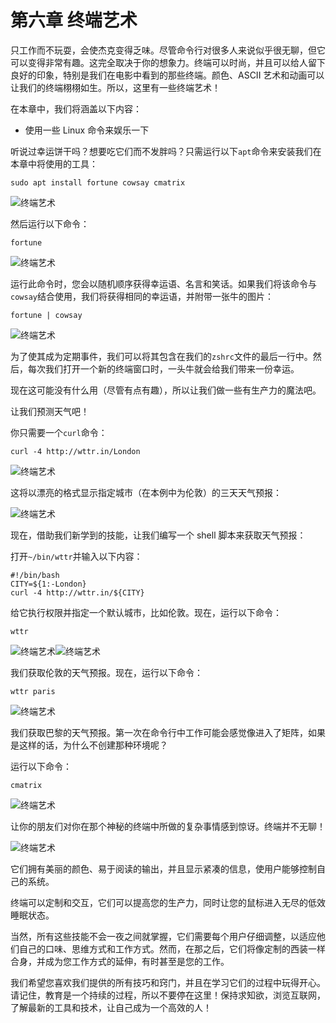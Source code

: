 # 第六章 终端艺术

只工作而不玩耍，会使杰克变得乏味。尽管命令行对很多人来说似乎很无聊，但它可以变得非常有趣。这完全取决于你的想象力。终端可以时尚，并且可以给人留下良好的印象，特别是我们在电影中看到的那些终端。颜色、ASCII 艺术和动画可以让我们的终端栩栩如生。所以，这里有一些终端艺术！

在本章中，我们将涵盖以下内容：

+   使用一些 Linux 命令来娱乐一下

听说过幸运饼干吗？想要吃它们而不发胖吗？只需运行以下`apt`命令来安装我们在本章中将使用的工具：

```
sudo apt install fortune cowsay cmatrix

```

![终端艺术](img/image_06_001.jpg)

然后运行以下命令：

```
fortune

```

![终端艺术](img/image_06_002.jpg)

运行此命令时，您会以随机顺序获得幸运语、名言和笑话。如果我们将该命令与`cowsay`结合使用，我们将获得相同的幸运语，并附带一张牛的图片：

```
fortune | cowsay

```

![终端艺术](img/image_06_003.jpg)

为了使其成为定期事件，我们可以将其包含在我们的`zshrc`文件的最后一行中。然后，每次我们打开一个新的终端窗口时，一头牛就会给我们带来一份幸运。

现在这可能没有什么用（尽管有点有趣），所以让我们做一些有生产力的魔法吧。

让我们预测天气吧！

你只需要一个`curl`命令：

```
curl -4 http://wttr.in/London

```

![终端艺术](img/image_06_004.jpg)

这将以漂亮的格式显示指定城市（在本例中为伦敦）的三天天气预报：

![终端艺术](img/image_06_005.jpg)

现在，借助我们新学到的技能，让我们编写一个 shell 脚本来获取天气预报：

打开`~/bin/wttr`并输入以下内容：

```
#!/bin/bash
CITY=${1:-London}
curl -4 http://wttr.in/${CITY}

```

给它执行权限并指定一个默认城市，比如伦敦。现在，运行以下命令：

```
wttr

```

![终端艺术](img/image_06_006.jpg)![终端艺术](img/image_06_007.jpg)

我们获取伦敦的天气预报。现在，运行以下命令：

```
wttr paris

```

![终端艺术](img/image_06_008.jpg)

我们获取巴黎的天气预报。第一次在命令行中工作可能会感觉像进入了矩阵，如果是这样的话，为什么不创建那种环境呢？

运行以下命令：

```
cmatrix

```

![终端艺术](img/image_06_009.jpg)

让你的朋友们对你在那个神秘的终端中所做的复杂事情感到惊讶。终端并不无聊！

![终端艺术](img/image_06_010.jpg)

它们拥有美丽的颜色、易于阅读的输出，并且显示紧凑的信息，使用户能够控制自己的系统。

终端可以定制和交互，它们可以提高您的生产力，同时让您的鼠标进入无尽的低效睡眠状态。

当然，所有这些技能不会一夜之间就掌握，它们需要每个用户仔细调整，以适应他们自己的口味、思维方式和工作方式。然而，在那之后，它们将像定制的西装一样合身，并成为您工作方式的延伸，有时甚至是您的工作。

我们希望您喜欢我们提供的所有技巧和窍门，并且在学习它们的过程中玩得开心。请记住，教育是一个持续的过程，所以不要停在这里！保持求知欲，浏览互联网，了解最新的工具和技术，让自己成为一个高效的人！
